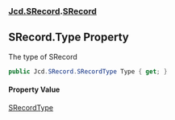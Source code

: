 ### [Jcd.SRecord](Jcd.SRecord.md 'Jcd.SRecord').[SRecord](Jcd.SRecord.SRecord.md 'Jcd.SRecord.SRecord')

## SRecord.Type Property

The type of SRecord

```csharp
public Jcd.SRecord.SRecordType Type { get; }
```

#### Property Value
[SRecordType](Jcd.SRecord.SRecordType.md 'Jcd.SRecord.SRecordType')